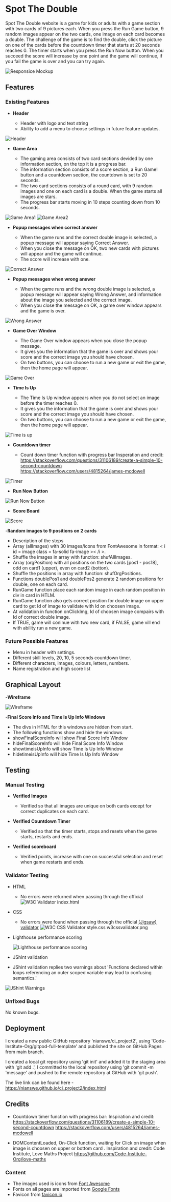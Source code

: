 # Spot The Double

Spot The Double website is a game for kids or adults with a game section with two cards of 9 pictures each. When you press the Run Game button, 9 random images appear on the two cards, one image on each card becomes a double. The challenge of the game is to find the double, click the picture on one of the cards before the countdown timer that starts at 20 seconds reaches 0. The timer starts when you press the Run Now button. When you succeed the score will increase by one point and the game will continue, if you fail the game is over and you can try again.

![Responsice Mockup](https://github.com/nianswe/ci_project2/blob/main/media/pickthedouble_mockup.png)

## Features 

### Existing Features

- __Header__

  - Header with logo and text string
  - Ability to add a menu to choose settings in future feature updates.

![Header](https://github.com/nianswe/ci_project2/blob/main/media/header.png)

- __Game Area__

  - The gaming area consists of two card sections devided by one information section, on the top it is a progress bar.
  - The information section consists of a score section, a Run Game! button and a countdown section, the countdown is set to 20 seconds.
  - The two card sections consists of a round card, with 9 random images and one on each card is a double.
  When the game starts all images are stars.
  - The progress bar starts moving in 10 steps counting down from 10 seconds. 

![Game Area1](https://github.com/nianswe/ci_project2/blob/main/media/gamearea1.png)
![Game Area2](https://github.com/nianswe/ci_project2/blob/main/media/gamearea2.png)

- __Popup messages when correct answer__

  - When the game runs and the correct double image is selected, a popup message will appear saying Correct Answer.
  - When you close the message on OK, two new cards with pictures will appear and the game will continue.
  - The score will increase with one. 

![Correct Answer](https://github.com/nianswe/ci_project2/blob/main/media/correctanswer.png)  

- __Popup messages when wrong answer__

  - When the game runs and the wrong double image is selected, a popup message will appear saying Wrong Answer, and information about the image you selected and the correct image.
  - When you close the message on OK, a game over window appears and the game is over.

![Wrong Answer](https://github.com/nianswe/ci_project2/blob/main/media/wronganswer.png)

- __Game Over Window__

  - The Game Over window appears when you close the popup message.
  - It gives you the information that the game is over and shows your score and the correct image you should have chosen.
  - On two buttons, you can choose to run a new game or exit the game, then the home page will appear.

![Game Over](https://github.com/nianswe/ci_project2/blob/main/media/gameover.png)

- __Time Is Up__

  - The Time Is Up window appears when you do not select an image before the timer reaches 0.
  - It gives you the information that the game is over and shows your score and the correct image you should have chosen.
  - On two buttons, you can choose to run a new game or exit the game, then the home page will appear. 

![Time is up](https://github.com/nianswe/ci_project2/blob/main/media/timeisup.png)

- __Countdown timer__

  - Count down timer function with progress bar 
   Insperation and credit: https://stackoverflow.com/questions/31106189/create-a-simple-10-second-countdown
   https://stackoverflow.com/users/4815264/james-mcdowell

![Timer](https://github.com/nianswe/ci_project2/blob/main/media/timer.png)

- __Run Now Button__
 
 ![Run Now Button](https://github.com/nianswe/ci_project2/blob/main/media/runnow.png)

- __Score Board__
 
![Score](https://github.com/nianswe/ci_project2/blob/main/media/score.png)

-__Random images to 9 positions on 2 cards__
 - Description of the steps
  - Array (allImages) with 30 images/icons from FontAwesome in format:
       < i id = image class = fa-solid fa-image >< /i >.
  - Shuffle the images in array with function: shufAllImages.
  - Array (orgPosition) with all positions on the two cards [pos1 - pos18], odd on card1 (upper), even on card2 (botton).
  - Shuffle the positions in array with function: shufOrgPositions.
  - Functions doublePos1 and doublePos2 generate 2 random positions for double, one on each card.
  - RunGame function place each random image in each random position in div in card in HTLM.
  - RunGame function also gets correct position for double image on upper card to get Id of image to validate with Id on choosen image.
  - At validation in function onClickImg, Id of choosen image compairs with Id of correct double image.
  - If TRUE, game will coninue with two new card, if FALSE, game vill end with ability run a new game.

### Future Possible Features
 - Menu in header with settings.
  - Different skill levels, 20, 10, 5 seconds countdown timer.
  - Different characters, images, colours, letters, numbers.
  - Name registration and high score list

## Graphical Layout

-__Wireframe__

![Wireframe](https://github.com/nianswe/ci_project2/blob/main/media/wireframe.png)

-__Final Score Info and Time Is Up Info Windows__
 - The divs in HTML for this windows are hidden from start.
 - The following functions show and hide the windows
  - showFinalScoreInfo will show Final Score Info Window
  - hideFinalScoreInfo will hide Final Score Info Window
  - showtimeisUpInfo will show Time Is Up Info Window
  - hidetimeisUpInfo will hide Time Is Up Info Window

## Testing 

### Manual Testing
- __Verified Images__
   - Verified so that all images are unique on both cards except for correct duplicates on each card.

- __Verified Countdown Timer__
   - Verified so that the timer starts, stops and resets when the game starts, restarts and ends.
  
- __Verified scoreboard__
   - Verified points, increase with one on successful selection and reset when game restarts and ends.

### Validator Testing 

- HTML
  - No errors were returned when passing through the official
  ![W3C Validator index.html](https://github.com/nianswe/ci_project2/blob/main/media/w3_val.png)
  
- CSS
  - No errors were found when passing through the official [(Jigsaw) validator](https://jigsaw.w3.org/css-validator/validator?uri=https%3A%2F%2Fnianswe.github.io%2Fci_project2%2F&profile=css3svg&usermedium=all&warning=1&vextwarning=&lang=en)
  ![W3C CSS Validator style.css](https://github.com/nianswe/ci_project2/blob/main/media/w3cssval.png)
  w3cssvalidator.png

- Lighthouse performance scoring

  ![Lighthouse performance scoring](https://github.com/nianswe/ci_project2/blob/main/media/lighthouse.png)

- JShint validation
 - JShint validation replies two warnings about 'Functions declared within loops referencing an outer scoped variable may lead to confusing semantics.'

![JShint Warnings](https://github.com/nianswe/ci_project2/blob/main/media/jshint_warnings.png)

### Unfixed Bugs

No known bugs.

## Deployment

I created a new public GitHub repository 'nianswe/ci_project2', using 'Code-Institute-Org/gitpod-full-template' and published the site on GitHub Pages from main branch.

I created a local git repository using 'git init' and added it to the staging area with 'git add .', I committed to the local repository using 'git commit -m 'message' and pushed to the remote repository at GitHub with 'git push'.

The live link can be found here - https://nianswe.github.io/ci_project2/index.html 

## Credits 

 - Countdown timer function with progress bar: 
    Inspiration and credit: https://stackoverflow.com/questions/31106189/create-a-simple-10-second-countdown
    https://stackoverflow.com/users/4815264/james-mcdowell

 - DOMContentLoaded, On-Click function, waiting for Click on image when image is choosen on upper or bottom card .
    Inspiration and credit: Code Institute, Love Maths Project
    https://github.com/Code-Institute-Org/love-maths

### Content 

 - The images used is icons from [Font Awesome](https://fontawesome.com/)
 - Fonts on all pages are imported from [Google Fonts](https://fonts.googleapis.com/)
 - Favicon from [favicon.io](https://favicon.io/emoji-favicons/star/)